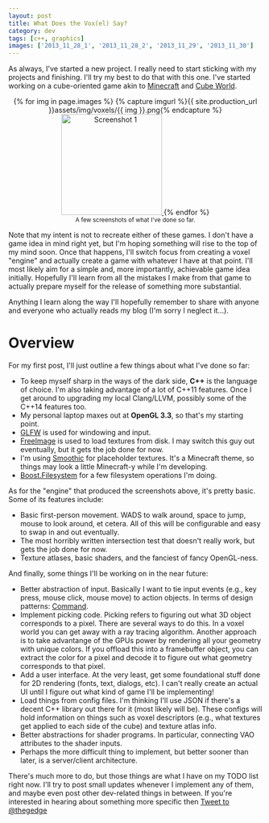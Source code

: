 ```yaml
---
layout: post
title: What Does the Vox(el) Say?
category: dev
tags: [c++, graphics]
images: ['2013_11_28_1', '2013_11_28_2', '2013_11_29', '2013_11_30']
---
```

As always, I've started a new project. I really need to start sticking with my
projects and finishing. I'll try my best to do that with this one. I've started
working on a cube-oriented game akin to [Minecraft](httasp://www.minecraft.net)
and [Cube World](https://picroma.com/cubeworld).

<!-- more -->

<p style="text-align: center;">
	{% for img in page.images %}
		{% capture imgurl %}{{ site.production_url }}assets/img/voxels/{{ img }}.png{% endcapture %}
		<a href="{{ imgurl }}">
			<img src="{{ imgurl }}" alt="Screenshot 1" width="200"/>
		</a>
	{% endfor %}
	<br/>
	<small>A few screenshots of what I've done so far.</small>
</p>

Note that my intent is not to recreate either of these games. I don't have a
game idea in mind right yet, but I'm hoping something will rise to the top of my
mind soon. Once that happens, I'll switch focus from creating a voxel "engine"
and actually create a game with whatever I have at that point. I'll most likely
aim for a simple and, more importantly, achievable game idea initially.
Hopefully I'll learn from all the mistakes I make from that game to actually
prepare myself for the release of something more substantial.

Anything I learn along the way I'll hopefully remember to share with anyone and
everyone who actually reads my blog (I'm sorry I neglect it...).

# Overview

For my first post, I'll just outline a few things about what I've done so far:

 * To keep myself sharp in the ways of the dark side, __C++__ is the language of
   choice. I'm also taking advantage of a lot of C++11 features. Once I get
   around to upgrading my local Clang/LLVM, possibly some of the C++14 features
   too.
 * My personal laptop maxes out at __OpenGL 3.3__, so that's my starting point.
 * [GLFW](http://www.glfw.org) is used for windowing and input.
 * [FreeImage](http://freeimage.sourceforge.net) is used to load textures from
   disk. I may switch this guy out eventually, but it gets the job done for now.
 * I'm using [Smoothic](http://www.minecrafttexturepacks.com/smoothic/) for
   placeholder textures. It's a Minecraft theme, so things may look a little
   Minecraft-y while I'm developing.
 * [Boost.Filesystem](http://www.boost.org/doc/libs/1_55_0/libs/filesystem/doc)
   for a few filesystem operations I'm doing.

As for the "engine" that produced the screenshots above, it's pretty basic. Some
of its features include:

 * Basic first-person movement. WADS to walk around, space to jump, mouse to
   look around, et cetera. All of this will be configurable and easy to swap in
   and out eventually.
 * The most horribly written intersection test that doesn't really work, but
   gets the job done for now.
 * Texture atlases, basic shaders, and the fanciest of fancy OpenGL-ness.

And finally, some things I'll be working on in the near future:

 * Better abstraction of input. Basically I want to tie input events (e.g., key
   press, mouse click, mouse move) to action objects. In terms of design
   patterns: [Command](http://en.wikipedia.org/wiki/Command_pattern).
 * Implement picking code. Picking refers to figuring out what 3D object
   corresponds to a pixel. There are several ways to do this. In a voxel world
   you can get away with a ray tracing algorithm. Another approach is to take
   advantange of the GPUs power by rendering all your geometry with unique
   colors. If you offload this into a framebuffer object, you can extract the
   color for a pixel and decode it to figure out what geometry corresponds to
   that pixel.
 * Add a user interface. At the very least, get some foundational stuff done for
   2D rendering (fonts, text, dialogs, etc). I can't really create an actual UI
   until I figure out what kind of game I'll be implementing!
 * Load things from config files. I'm thinking I'll use JSON if there's a decent
   C++ library out there for it (most likely will be). These configs will hold
   information on things such as voxel descriptors (e.g., what textures get
   applied to each side of the cube) and texture atlas info.
 * Better abstractions for shader programs. In particular, connecting VAO
   attributes to the shader inputs.
 * Perhaps the more difficult thing to implement, but better sooner than later,
   is a server/client architecture.

There's much more to do, but those things are what I have on my TODO list right
now. I'll try to post small updates whenever I implement any of them, and maybe
even post other dev-related things in between. If you're interested in hearing
about something more specific then <a href="https://twitter.com/intent/tweet?screen_name=thegedge" class="twitter-mention-button" data-related="thegedge">Tweet to @thegedge</a>
